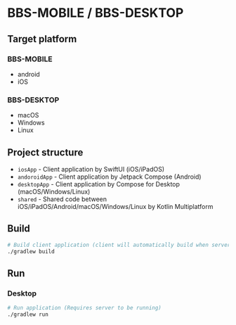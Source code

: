 # BBS-MOBILE / BBS-DESKTOP

## Target platform

### BBS-MOBILE

- android
- iOS

### BBS-DESKTOP

- macOS
- Windows
- Linux

## Project structure

- `iosApp` - Client application by SwiftUI (iOS/iPadOS)
- `andoroidApp` - Client application by Jetpack Compose (Android)
- `desktopApp` - Client application by Compose for Desktop (macOS/Windows/Linux)
- `shared` - Shared code between iOS/iPadOS/Android/macOS/Windows/Linux by Kotlin Multiplatform

## Build

```bash
# Build client application (client will automatically build when server is built)
./gradlew build
```

## Run

### Desktop

```bash
# Run application (Requires server to be running)
./gradlew run
```